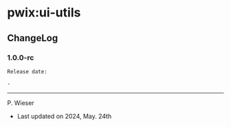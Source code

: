 # pwix:ui-utils

## ChangeLog

### 1.0.0-rc

    Release date: 

    - 

---
P. Wieser
- Last updated on 2024, May. 24th
